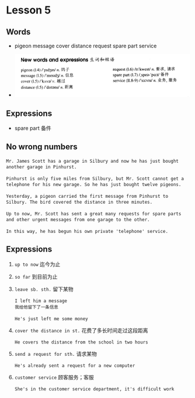 # Lesson 5

## Words

- pigeon message cover distance request spare part service

- ![Words](../../../Images/Part2/words-5.png)

## Expressions

- spare part 备件

## No wrong numbers

```
Mr. James Scott has a garage in Silbury and now he has just bought another garage in Pinhurst.

Pinhurst is only five miles from Silbury, but Mr. Scott cannot get a telephone for his new garage. So he has just bought twelve pigeons.

Yesterday, a pigeon carried the first message from Pinhurst to Silbury. The bird covered the distance in three minutes.

Up to now, Mr. Scott has sent a great many requests for spare parts and other urgent messages from one garage to the other.

In this way, he has begun his own private 'telephone' service.
```

## Expressions

1. `up to now` 迄今为止

2. `so far` 到目前为止

3. `leave sb. sth.` 留下某物

   ```
   I left him a message
   我给他留下了一条信息

   He's just left me some money
   ```

4. `cover the distance in st.` 花费了多长时间走过这段距离

   ```
   He covers the distance from the school in two hours
   ```

5. `send a request for sth.` 请求某物

   ```
   He's already sent a request for a new computer
   ```

6. `customer service` 顾客服务；客服

   ```
   She's in the customer service department, it's difficult work
   ```
